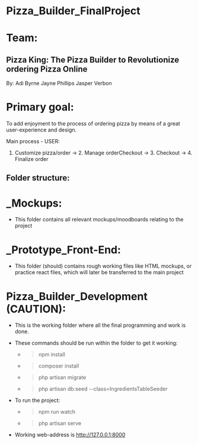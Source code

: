 # Pizza_Builder_FinalProject

# Team:
## Pizza King: The Pizza Builder to Revolutionize ordering Pizza Online
By:
Adi Byrne
Jayne Phillips
Jasper Verbon


# Primary goal:
To add enjoyment to the process of ordering pizza by means of a great user-experience and design.

Main process - USER:
1. Customize pizza/order → 2. Manage orderCheckout → 3. Checkout → 4. Finalize order

## Folder structure:
# _Mockups:
- This folder contains all relevant mockups/moodboards relating to the project

# _Prototype_Front-End:
- This folder (should) contains rough working files like HTML mockups, or practice react files, which will later be transferred to the main project

# Pizza_Builder_Development (CAUTION):
- This is the working folder where all the final programming and work is done.
- These commands should be run within the folder to get it working:
    - > npm install
    - > composer install
    - > php artisan migrate
    - > php artisan db:seed --class=IngredientsTableSeeder

- To run the project:
    - > npm run watch
    - > php artisan serve

- Working web-address is http://127.0.0.1:8000